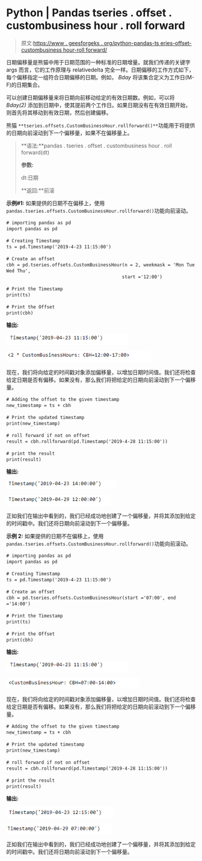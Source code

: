# Python | Pandas tseries . offset . custombusiness hour . roll forward

> 原文:[https://www . geesforgeks . org/python-pandas-ts eries-offset-custombusiness hour-roll forward/](https://www.geeksforgeeks.org/python-pandas-tseries-offsets-custombusinesshour-rollforward/)

日期偏移量是熊猫中用于日期范围的一种标准的日期增量。就我们传递的关键字 args 而言，它的工作原理与 relativedelta 完全一样。日期偏移的工作方式如下，每个偏移指定一组符合日期偏移的日期。例如， *Bday* 将该集合定义为工作日(M-F)的日期集合。

可以创建日期偏移量来将日期向前移动给定的有效日期数。例如，可以将 *Bday(2)* 添加到日期中，使其提前两个工作日。如果日期没有在有效日期开始，则首先将其移动到有效日期，然后创建偏移。

熊猫 `**tseries.offsets.CustomBusinessHour.rollforward()**`功能用于将提供的日期向前滚动到下一个偏移量，如果不在偏移量上。

> **语法:**pandas . tseries . offset . custombusiness hour . roll forward(dt)
> 
> **参数:**
> 
> dt:日期
> 
> **返回:**前滚

**示例#1:** 如果提供的日期不在偏移上，使用`pandas.tseries.offsets.CustomBusinessHour.rollforward()`功能向前滚动。

```
# importing pandas as pd
import pandas as pd

# Creating Timestamp
ts = pd.Timestamp('2019-4-23 11:15:00')

# Create an offset
cbh = pd.tseries.offsets.CustomBusinessHour(n = 2, weekmask = 'Mon Tue Wed Thu',
                                           start ='12:00')

# Print the Timestamp
print(ts)

# Print the Offset
print(cbh)
```

**输出:**

![](img/e0dfb84ec590773846b3cb253771ae92.png)

![](img/4a18519f44fcbd1022ab3d34ee6834a3.png)

现在，我们将向给定的时间戳对象添加偏移量，以增加日期时间值。我们还将检查给定日期是否有偏移。如果没有，那么我们将把给定的日期向前滚动到下一个偏移量。

```
# Adding the offset to the given timestamp
new_timestamp = ts + cbh

# Print the updated timestamp
print(new_timestamp)

# roll forward if not on offset
result = cbh.rollforward(pd.Timestamp('2019-4-28 11:15:00'))

# print the result
print(result)
```

**输出:**

![](img/a30fa80851ee6ae90dbb5c876ec32328.png)

![](img/b1f10864644775ee4582330e7dc1af03.png)

正如我们在输出中看到的，我们已经成功地创建了一个偏移量，并将其添加到给定的时间戳中。我们还将日期向前滚动到下一个偏移量。

**示例 2:** 如果提供的日期不在偏移上，使用`pandas.tseries.offsets.CustomBusinessHour.rollforward()`功能向前滚动。

```
# importing pandas as pd
import pandas as pd

# Creating Timestamp
ts = pd.Timestamp('2019-4-23 11:15:00')

# Create an offset
cbh = pd.tseries.offsets.CustomBusinessHour(start ='07:00', end ='14:00')

# Print the Timestamp
print(ts)

# Print the Offset
print(cbh)
```

**输出:**

![](img/e0dfb84ec590773846b3cb253771ae92.png)

![](img/32e224c371cc0f205d6d43ed7ea7995b.png)

现在，我们将向给定的时间戳对象添加偏移量，以增加日期时间值。我们还将检查给定日期是否有偏移。如果没有，那么我们将把给定的日期向前滚动到下一个偏移量。

```
# Adding the offset to the given timestamp
new_timestamp = ts + cbh

# Print the updated timestamp
print(new_timestamp)

# roll forward if not on offset
result = cbh.rollforward(pd.Timestamp('2019-4-28 11:15:00'))

# print the result
print(result)
```

**输出:**

![](img/df360b6011955f9fe78ba406d14502d2.png)

![](img/cd6931c2018178c2c78c7d5be9e1cad1.png)

正如我们在输出中看到的，我们已经成功地创建了一个偏移量，并将其添加到给定的时间戳中。我们还将日期向前滚动到下一个偏移量。